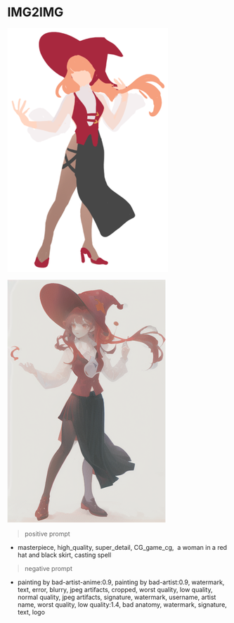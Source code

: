 # IMG2IMG

<!-- Image -->
![image](https://github.com/03sep30/AI_Project_2025/blob/main/RedHat.png?raw=true)

![image](image.png)

> positive prompt
* masterpiece, high_quality, super_detail, CG_game_cg,  a woman in a red hat and black skirt, casting spell

> negative prompt
* painting by bad-artist-anime:0.9, painting by bad-artist:0.9, watermark, text, error, blurry, jpeg artifacts, cropped, worst quality, low quality, normal quality, jpeg artifacts, signature, watermark, username, artist name, worst quality, low quality:1.4, bad anatomy, watermark, signature, text, logo